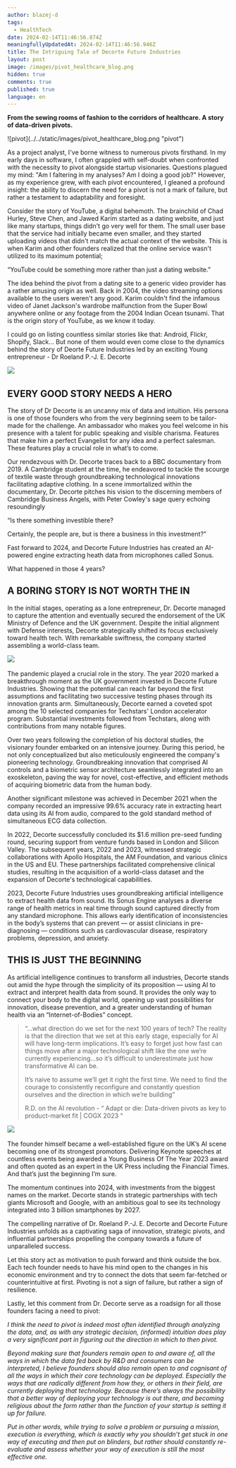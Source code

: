 ```yaml
---
author: blazej-d
tags:
  - HealthTech
date: 2024-02-14T11:46:56.874Z
meaningfullyUpdatedAt: 2024-02-14T11:46:56.946Z
title: The Intriguing Tale of Decorte Future Industries
layout: post
image: /images/pivot_healthcare_blog.png
hidden: true
comments: true
published: true
language: en
---
```

**From the sewing rooms of fashion to the corridors of healthcare. A story of data-driven pivots.**

<div className="image">![pivot](../../static/images/pivot_healthcare_blog.png "pivot")</div>

As a project analyst, I've borne witness to numerous pivots firsthand. In my early days in software, I often grappled with self-doubt when confronted with the necessity to pivot alongside startup visionaries. Questions plagued my mind: "Am I faltering in my analyses? Am I doing a good job?" However, as my experience grew, with each pivot encountered, I gleaned a profound insight: the ability to discern the need for a pivot is not a mark of failure, but rather a testament to adaptability and foresight.

Consider the story of YouTube, a digital behemoth. The brainchild of Chad Hurley, Steve Chen, and Jawed Karim started as a dating website, and just like many startups, things didn't go very well for them. The small user base that the service had initially became even smaller, and they started uploading videos that didn't match the actual context of the website. This is when Karim and other founders realized that the online service wasn't utilized to its maximum potential; 

“YouTube could be something more rather than just a dating website.”

The idea behind the pivot from a dating site to a generic video provider has a rather amusing origin as well. Back in 2004, the video streaming options available to the users weren't any good. Karim couldn't find the infamous video of Janet Jackson's wardrobe malfunction from the Super Bowl anywhere online or any footage from the 2004 Indian Ocean tsunami. That is the origin story of YouTube, as we know it today.

I could go on listing countless similar stories like that: Android, Flickr, Shopify, Slack... But none of them would even come close to the dynamics behind the story of Deorte Future Industries led by an exciting Young entrepreneur - Dr Roeland P.-J. E. Decorte

![](https://lh7-us.googleusercontent.com/fY2FgX3kk2OTi9NZE3hb2jHDuFsAv8MUZ_v2UPLkLw6mQePzQCzMMVgk4et3EsLCFl-GiucfbrsMnj8_I1INbs_t9ohIG9AJA-yFFl1f_X7zBmxhMPp29LtrZHVwhLub2NCKbjr4Kil7dWy3xTtIxpg)

## EVERY GOOD STORY NEEDS A HERO

The story of Dr Decorte is an uncanny mix of data and intuition. His persona is one of those founders who from the very beginning seem to be tailor-made for the challenge. An ambassador who makes you feel welcome in his presence with a talent for public speaking and visible charisma. Features that make him a perfect Evangelist for any idea and a perfect salesman. These features play a crucial role in what’s to come. 

Our rendezvous with Dr. Decorte traces back to a BBC documentary from 2019. A Cambridge student at the time, he endeavored to tackle the scourge of textile waste through groundbreaking technological innovations facilitating adaptive clothing. In a scene immortalized within the documentary, Dr. Decorte pitches his vision to the discerning members of Cambridge Business Angels, with Peter Cowley's sage query echoing resoundingly

“Is there something investible there? 

Certainly, the people are, but is there a business in this investment?”

Fast forward to 2024, and Decorte Future Industries has created an AI-powered engine extracting heath data from microphones called Sonus.

What happened in those 4 years?

## A BORING STORY IS NOT WORTH THE IN

<YouTubeEmbed url='https://www.youtube.com/watch?v=GbyLOsy6cKs' />

In the initial stages, operating as a lone entrepreneur, Dr. Decorte managed to capture the attention and eventually secured the endorsement of the UK Ministry of Defence and the UK government. Despite the initial alignment with Defense interests, Decorte strategically shifted its focus exclusively toward health tech. With remarkable swiftness, the company started assembling a world-class team.

![](https://lh7-us.googleusercontent.com/Kto4J4ngyJo91dVdaPbvD8PcIiJkl2-1OMzq338xM_gin2adYYaFKaRX88G0u1TNKJ8bds6THKYF0k-_Kd2YqrBdYRPuhGtlLHQRNwQH6Kb7oAlzeV5iYPhF5Sh2WR9WQ2HOfZT2PN_9J7r54N-BAoA)

The pandemic played a crucial role in the story. The year 2020 marked a breakthrough moment as the UK government invested in Decorte Future Industries. Showing that the potential can reach far beyond the first assumptions and facilitating two successive testing phases through its innovation grants arm. Simultaneously, Decorte earned a coveted spot among the 10 selected companies for Techstars' London accelerator program. Substantial investments followed from Techstars, along with contributions from many notable figures.

Over two years following the completion of his doctoral studies, the visionary founder embarked on an intensive journey. During this period, he not only conceptualized but also meticulously engineered the company's pioneering technology. Groundbreaking innovation that comprised AI controls and a biometric sensor architecture seamlessly integrated into an exoskeleton, paving the way for novel, cost-effective, and efficient methods of acquiring biometric data from the human body.

Another significant milestone was achieved in December 2021 when the company recorded an impressive 99.6% accuracy rate in extracting heart data using its AI from audio, compared to the gold standard method of simultaneous ECG data collection.

In 2022, Decorte successfully concluded its $1.6 million pre-seed funding round, securing support from venture funds based in London and Silicon Valley. The subsequent years, 2022 and 2023, witnessed strategic collaborations with Apollo Hospitals, the AM Foundation, and various clinics in the US and EU. These partnerships facilitated comprehensive clinical studies, resulting in the acquisition of a world-class dataset and the expansion of Decorte's technological capabilities.

2023, Decorte Future Industries uses groundbreaking artificial intelligence to extract health data from sound. Its Sonus Engine analyses a diverse range of health metrics in real time through sound captured directly from any standard microphone. This allows early identification of inconsistencies in the body’s systems that can prevent — or assist clinicians in pre-diagnosing — conditions such as cardiovascular disease, respiratory problems, depression, and anxiety.

## THIS IS JUST THE BEGINNING

As artificial intelligence continues to transform all industries, Decorte stands out amid the hype through the simplicity of its proposition — using AI to extract and interpret health data from sound. It provides the only way to connect your body to the digital world, opening up vast possibilities for innovation, disease prevention, and a greater understanding of human health via an “Internet-of-Bodies” concept.

> “...what direction do we set for the next 100 years of tech? The reality is that the direction that we set at this early stage, especially for AI will have long-term implications. It’s easy to forget just how fast can things move after a major technological shift like the one we’re currently experiencing…so it’s difficult to underestimate just how transformative AI can be. 
>
> It’s naive to assume we’ll get it right the first time. We need to find the courage to consistently reconfigure and constantly question ourselves and the direction in which we’re building”
>
> R.D. on the AI revolution - “ Adapt or die: Data-driven pivots as key to product-market fit | COGX 2023 “

![](https://lh7-us.googleusercontent.com/anWPukBfCg71-gT5W2fMub-oYvud0FhAohhyCtvw-uCip9rn97B4E7Kz_mEROfc-9IgAd5BYEAzyFPMEfJBMKNlDxphVkhzefZYIvqMwzTpho1wv1KjgC2En92Mhj79ZCb2GIgruhubM3gcmZ0Ah4Bc)

The founder himself became a well-established figure on the UK’s AI scene becoming one of its strongest promotors. Delivering Keynote speeches at countless events being awarded a Young Business Of The Year 2023 award and often quoted as an expert in the UK Press including the Financial Times. And that’s just the beginning I’m sure.

The momentum continues into 2024, with investments from the biggest names on the market. Decorte stands in strategic partnerships with tech giants Microsoft and Google, with an ambitious goal to see its technology integrated into 3 billion smartphones by 2027. 

The compelling narrative of Dr. Roeland P.-J. E. Decorte and Decorte Future Industries unfolds as a captivating saga of innovation, strategic pivots, and influential partnerships propelling the company towards a future of unparalleled success.

Let this story act as motivation to push forward and think outside the box. Each tech founder needs to have his mind open to the changes in his economic environment and try to connect the dots that seem far-fetched or counterintuitive at first. Pivoting is not a sign of failure, but rather a sign of resilience. 

Lastly, let this comment from Dr. Decorte serve as a roadsign for all those founders facing a need to pivot:

*I think the need to pivot is indeed most often identified through analyzing the data, and, as with any strategic decision, (informed) intuition does play a very significant part in figuring out the direction in which to then pivot.*

*Beyond making sure that founders remain open to and aware of, all the ways in which the data fed back by R&D and consumers can be interpreted, I believe founders should also remain open to and cognisant of all the ways in which their core technology can be deployed. Especially the ways that are radically different from how they, or others in their field, are currently deploying that technology. Because there’s always the possibility that a better way of deploying your technology is out there, and becoming religious about the form rather than the function of your startup is setting it up for failure.*   

*Put in other words, while trying to solve a problem or pursuing a mission, execution is everything, which is exactly why you shouldn’t get stuck in one way of executing and then put on blinders, but rather should constantly re-evaluate and assess whether your way of execution is still the most effective one.*